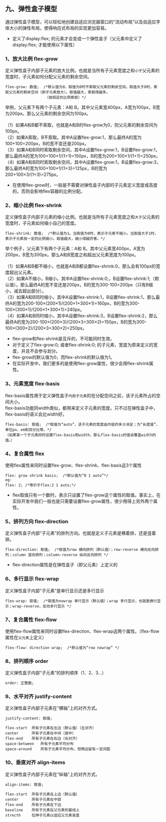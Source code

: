 ## 九、弹性盒子模型
通过弹性盒子模型，可以轻松地创建自适应浏览器窗口的“流动布局”以及自适应字体大小的弹性布局，使得响应式布局的实现更加容易。<br>
* 定义了display:flex; 的元素才会变成一个弹性盒子（父元素中定义了display:flex; 才能使用以下属性）
### 1、放大比例 flex-grow
定义弹性盒子内部子元素的放大比例。也就是当所有子元素宽度之和`小于`父元素的宽度时，子元素如何分配父元素的剩余空间。

    flex-grow: 数值;  /*默认值为0，取值为0时不索取父元素的剩余空间。取值大于0时，索取父元素的剩余空间（即子元素放大）。取值越大，索取得越多。
                      （按规定的比例索取）*/
 举例，父元素下有两个子元素：A和 B。其中父元素宽400px，A宽为100px，B宽为200px。那么父元素的剩余空间为100px。<br>
<br>
（1）如果A和B都不索取，也就是A和B的flex-grow为0，则父元素的剩余空间为100px。<br>
（2）如果A索取，B不索取。其中A设置flex-grow:1，那么最终A的宽为100+100=200px，B的宽不变还是200px。<br>
（3）如果A和B同时索取剩余空间，其中A设置flex-grow:1，B设置flex-grow:1，那么最终A的宽为100+100×1/(1+1)=150px，B的宽为200+100×1/(1+1)=250px。<br>
（4）如果A和B同时索取剩余空间，其中A设置flex-grow:1，B设置flex-grow:3，那么最终A的宽为100+100×1/(1+3)=125px，B的宽为200+100×3/(1+3)=275px。<br>                    
* 在使用flex-grow时，一般是不需要对弹性盒子内部的子元素定义宽度或高度的，否则会影响flex容器的比例分配。
### 2、缩小比例 flex-shrink
定义弹性盒子内部子元素的缩小比例。也就是当所有子元素宽度之和`大于`父元素的宽度时，子元素如何缩小自己的宽度。
    
    flex-shrink: 数值;  /*默认值为1。当取值为0时，表示子元素不缩小。当取值大于1时，表示子元素按一定的比例缩小。取值越大，缩小得越厉害。*/
举个例子，父元素下有两个子元素：A和 B。其中父元素宽400px，A宽为200px，B宽为300px。那么A和B宽度之和超出父元素宽度为100px。<br>
<br>
（1）如果A和B都不缩小，也就是A和B都设置flex-shrink:0，那么会有100px的宽度超出父元素。<br>
（2）如果A不缩小，B缩小。其中A设置flex-shrink:0;，B设置flex-shrink:1;（默认值）。那么最终A的宽不变还是200px，B的宽为300-100=200px（只有B缩小，减去超出部分）。<br>
（3）如果A和B同时缩小，其中A设置flex-shrink:1，B设置flex-shrink:1，那么最终A的宽为200-100×(200×1)/(200×1+300×1)=160px，B的宽为300-100×(300×1)/(200×1+300×1)=240px。<br>
（4）如果A和B同时缩小，其中A设置flex-shrink:3，B设置flex-shrink:2，那么最终A的宽为200-100×(200×3)/(200×3+300×2)=150px，B的宽为300-100×(300×2)/(200×3+300×2)=250px。<br>
* flex-grow和flex-shrink是互斥的，不可能同时生效。
* 对于定义了flex-grow:0; 或者flex-shrink:0; 的子元素，宽度为原来定义的宽度，并且不会参与划分。
* flex-grow的默认值为0，而flex-shrink的默认值为1。
* 在实际开发中，我们更多的是使用flex-grow属性，很少会用flex-shrink属性。
### 3、元素宽度 flex-basis
flex-basis属性用于定义弹性盒子`内部子元素`的在分配空间之前，该子元素所占的空间大小。<br>
flex-basis功能同width类似，都用来定义子元素的宽度。只不过在弹性盒子中，flex-basis的语义会比width好。

    flex-basis: 取值;  /*取值为“auto”，该子元素的宽度由内容的多少决定；为“长度值”，单位px、em和百分比等。*/
    （如果某一个子元素同时设置flex-basis和width，那么flex-basis的值会覆盖width的值。）
### 4、复合属性 flex
使用flex属性来同时设置flex-grow、flex-shrink、flex-basis这3个属性

    flex: grow shrink basis;  /*默认值为“0 1 auto”*/
    eg:
    flex: 2; /*等价于flex:2 1 auto;*/
* flex取值只有一个数时，表示只设置了flex-grow这个属性的取值。事实上，在实际开发中我们一般也是只需要设置flex-grow属性，很少用得上另外两个属性。
### 5、排列方向 flex-direction
定义弹性盒子内部“子元素”的排列方向。也就是定义子元素是横着排，还是竖着排。 

    flex-direction: 取值;  /*取值为row 横向排列（默认值）；row-reverse 横向反向排列；column 竖向排列；column-reverse 纵向反向排列 */
* flex-direction属性是在弹性盒子（即父元素）上定义的   
### 6、多行显示 flex-wrap 
定义弹性盒子内部“子元素”是单行显示还是多行显示

    flex-wrap: 取值;  /*取值为nowrap 单行显示（默认值）；wrap 多行显示，也就是换行显示；wrap-reverse，反向多行显示 */
### 7、复合属性 flex-flow   
使用flex-flow属性来同时设置flex-direction、flex-wrap这两个属性。（flex-flow属性在`父元素`上定义）

    flex-flow: direction wrap;  /*默认值为“row nowrap” */
### 8、排列顺序 order  
定义弹性盒子内部“子元素”的排列顺序（1、2、3...）   
    
    order: 正整数;
### 9、水平对齐 justify-content
定义弹性盒子内部子元素在“横轴”上的对齐方式。  

    justify-content: 取值;
    
    flex-start	所有子元素在左边（默认值）（左对齐）
    center	    所有子元素在中间（居中）
    flex-end	所有子元素在右边（右对齐）
    space-between	所有子元素平均分布
    space-around	所有子元素平均分布，但两边留有一定间距
### 10、垂直对齐 align-items
定义弹性盒子内部子元素在“纵轴”上的对齐方式。

    align-items: 取值;
    
    flex-start	所有子元素在上边（默认值）
    center	    所有子元素在中部
    flex-end	所有子元素在下边
    baseline	所有子元素在父元素的基线上
    strecth	    拉伸子元素以适应父元素高度
    
